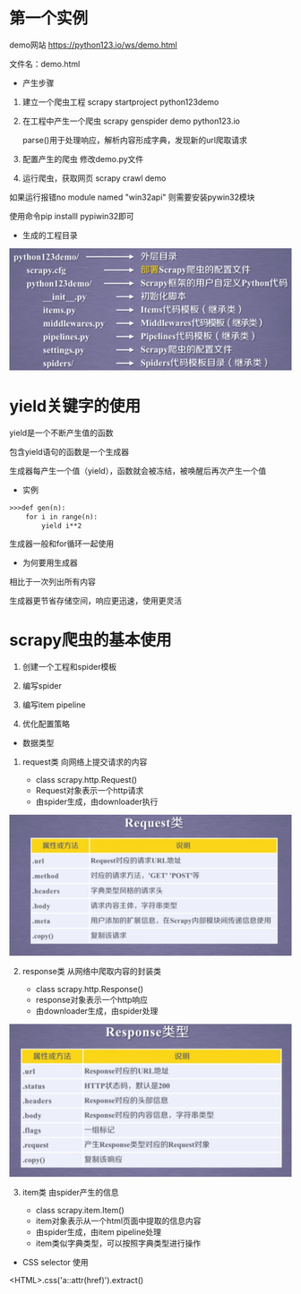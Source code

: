 ﻿# 第一个实例

demo网站 https://python123.io/ws/demo.html

文件名：demo.html

- 产生步骤

1. 建立一个爬虫工程 scrapy startproject python123demo

2. 在工程中产生一个爬虫 scrapy genspider demo python123.io

	parse()用于处理响应，解析内容形成字典，发现新的url爬取请求

3. 配置产生的爬虫 修改demo.py文件

4. 运行爬虫，获取网页 scrapy crawl demo

如果运行报错no module named "win32api" 则需要安装pywin32模块

使用命令pip installl pypiwin32即可

- 生成的工程目录

![](pic/dir.png)

# yield关键字的使用

yield是一个不断产生值的函数

包含yield语句的函数是一个生成器

生成器每产生一个值（yield），函数就会被冻结，被唤醒后再次产生一个值

- 实例

```
>>>def gen(n):
	for i in range(n):
		yield i**2
```

生成器一般和for循环一起使用

- 为何要用生成器

相比于一次列出所有内容

生成器更节省存储空间，响应更迅速，使用更灵活

# scrapy爬虫的基本使用

1. 创建一个工程和spider模板

2. 编写spider

3. 编写item pipeline

4. 优化配置策略

- 数据类型

1. request类 	向网络上提交请求的内容

	- class scrapy.http.Request()
	- Request对象表示一个http请求
	- 由spider生成，由downloader执行

![](pic/c-request.png)

2. response类 	从网络中爬取内容的封装类
	
	- class scrapy.http.Response()
	- response对象表示一个http响应
	- 由downloader生成，由spider处理

![](pic/c-response.png)

3. item类 	由spider产生的信息

	- class scrapy.item.Item()
	- item对象表示从一个html页面中提取的信息内容
	- 由spider生成，由item pipeline处理
	- item类似字典类型，可以按照字典类型进行操作

-  CSS selector 使用

<HTML\>.css('a::attr(href)').extract()


















